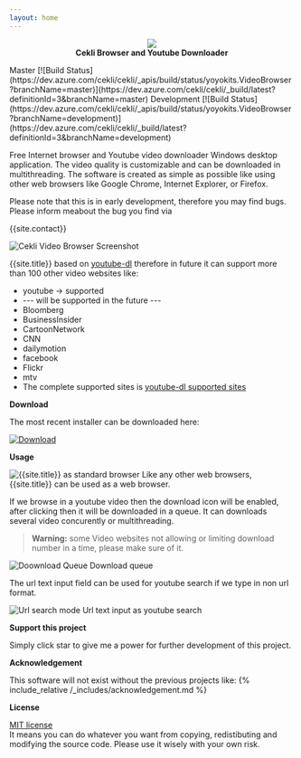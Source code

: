 ```yaml
---
layout: home
---
```


<p align="center">
   <img src="{{site.image_folder}}cekli-logo.png"><br/>
   <strong>Cekli Browser and Youtube Downloader</strong>
</p>
Master [![Build Status](https://dev.azure.com/cekli/cekli/_apis/build/status/yoyokits.VideoBrowser?branchName=master)](https://dev.azure.com/cekli/cekli/_build/latest?definitionId=3&branchName=master)
Development [![Build Status](https://dev.azure.com/cekli/cekli/_apis/build/status/yoyokits.VideoBrowser?branchName=development)](https://dev.azure.com/cekli/cekli/_build/latest?definitionId=3&branchName=development)

Free Internet browser and Youtube video downloader Windows desktop application.
The video quality is customizable and can be downloaded in multithreading.
The software is created as simple as possible like using other web browsers like Google Chrome, Internet Explorer, or Firefox.

Please note that this is in early development, therefore you may find bugs. Please inform meabout the bug you find via 

{{site.contact}}

![Cekli Video Browser Screenshot]({{site.image_folder}}CekliVideoBrowserDownloadOptionsScreenShot.jpg)

{{site.title}} based on [youtube-dl][youtube-dl] therefore in future it can support more than 100 other video websites like:
* youtube -> supported
* --- will be supported in the future ---
*  Bloomberg
*  BusinessInsider
*  CartoonNetwork
*  CNN
*  dailymotion
*  facebook
*  Flickr
*  mtv
* The complete supported sites is [youtube-dl supported sites][youtube-dl-supported-sites]

**Download**

The most recent installer can be downloaded here:

[![Download]({{site.image_folder}}Download.jpg)](download.html)

**Usage**

![{{site.title}} as standard browser]({{site.image_folder}}CekliVideoBrowserMainViewScreenShot.jpg)
Like any other web browsers, {{site.title}} can be used as a web browser.

If we browse in a youtube video then the download icon will be enabled, after clicking then it will be downloaded in a queue.
It can downloads several video concurently or multithreading.

> **Warning:** some Video websites not allowing or limiting download number in a time, please make sure of it.

![Doownload Queue]({{site.image_folder}}CekliVideoBrowserDownloadScreenShot.jpg)
Download queue

The url text input field can be used for youtube search if we type in non url format.

![Url search mode]({{site.image_folder}}CekliVideoBrowserYoutubeSearchScreenShot.jpg)
Url text input as youtube search

**Support this project**

Simply click star to give me a power for further development of this project.

**Acknowledgement**

This software will not exist without the previous projects like:
{% include_relative /_includes/acknowledgement.md %}

**License**

[MIT license](/about.html)<br/>
It means you can do whatever you want from copying, redistibuting and  modifying the source code.
Please use it wisely with your own risk.

[youtube-dl]: http://ytdl-org.github.io/youtube-dl/
[youtube-dl-supported-sites]: https://ytdl-org.github.io/youtube-dl/supportedsites.html

